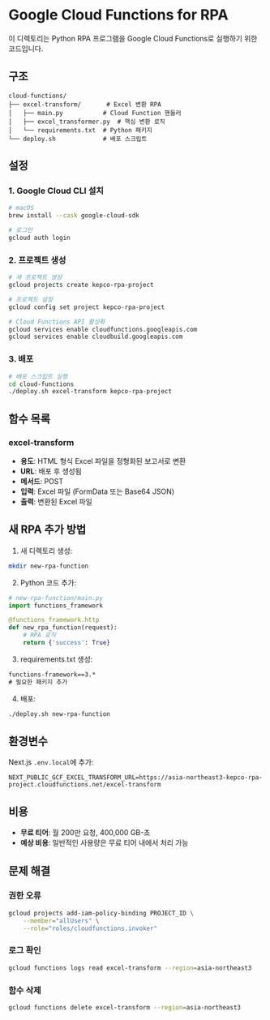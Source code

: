 # Google Cloud Functions for RPA

이 디렉토리는 Python RPA 프로그램을 Google Cloud Functions로 실행하기 위한 코드입니다.

## 구조

```
cloud-functions/
├── excel-transform/       # Excel 변환 RPA
│   ├── main.py           # Cloud Function 핸들러
│   ├── excel_transformer.py  # 핵심 변환 로직
│   └── requirements.txt  # Python 패키지
└── deploy.sh             # 배포 스크립트
```

## 설정

### 1. Google Cloud CLI 설치

```bash
# macOS
brew install --cask google-cloud-sdk

# 로그인
gcloud auth login
```

### 2. 프로젝트 생성

```bash
# 새 프로젝트 생성
gcloud projects create kepco-rpa-project

# 프로젝트 설정
gcloud config set project kepco-rpa-project

# Cloud Functions API 활성화
gcloud services enable cloudfunctions.googleapis.com
gcloud services enable cloudbuild.googleapis.com
```

### 3. 배포

```bash
# 배포 스크립트 실행
cd cloud-functions
./deploy.sh excel-transform kepco-rpa-project
```

## 함수 목록

### excel-transform
- **용도**: HTML 형식 Excel 파일을 정형화된 보고서로 변환
- **URL**: 배포 후 생성됨
- **메서드**: POST
- **입력**: Excel 파일 (FormData 또는 Base64 JSON)
- **출력**: 변환된 Excel 파일

## 새 RPA 추가 방법

1. 새 디렉토리 생성:
```bash
mkdir new-rpa-function
```

2. Python 코드 추가:
```python
# new-rpa-function/main.py
import functions_framework

@functions_framework.http
def new_rpa_function(request):
    # RPA 로직
    return {'success': True}
```

3. requirements.txt 생성:
```txt
functions-framework==3.*
# 필요한 패키지 추가
```

4. 배포:
```bash
./deploy.sh new-rpa-function
```

## 환경변수

Next.js `.env.local`에 추가:

```env
NEXT_PUBLIC_GCF_EXCEL_TRANSFORM_URL=https://asia-northeast3-kepco-rpa-project.cloudfunctions.net/excel-transform
```

## 비용

- **무료 티어**: 월 200만 요청, 400,000 GB-초
- **예상 비용**: 일반적인 사용량은 무료 티어 내에서 처리 가능

## 문제 해결

### 권한 오류
```bash
gcloud projects add-iam-policy-binding PROJECT_ID \
    --member="allUsers" \
    --role="roles/cloudfunctions.invoker"
```

### 로그 확인
```bash
gcloud functions logs read excel-transform --region=asia-northeast3
```

### 함수 삭제
```bash
gcloud functions delete excel-transform --region=asia-northeast3
```